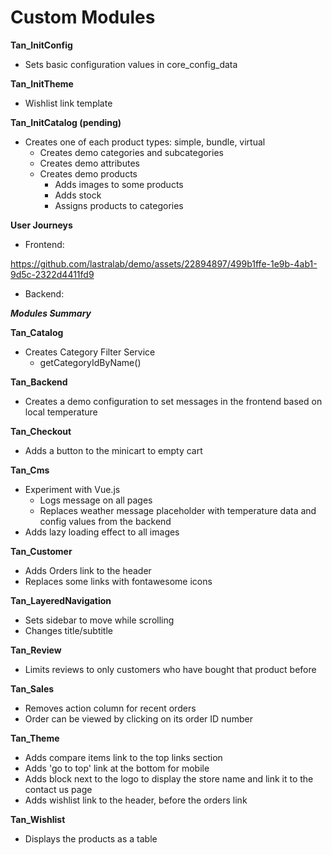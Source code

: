 # Custom Modules

__Tan_InitConfig__
* Sets basic configuration values in core_config_data

__Tan_InitTheme__
* Wishlist link template

__Tan_InitCatalog (pending)__
* Creates one of each product types: simple, bundle, virtual
    * Creates demo categories and subcategories
    * Creates demo attributes
    * Creates demo products
        * Adds images to some products
        * Adds stock
        * Assigns products to categories

__User Journeys__
* Frontend:
  
https://github.com/lastralab/demo/assets/22894897/499b1ffe-1e9b-4ab1-9d5c-2322d4411fd9

* Backend:

  
___Modules Summary___

__Tan_Catalog__
* Creates Category Filter Service
    * getCategoryIdByName()

__Tan_Backend__
* Creates a demo configuration to set messages in the frontend based on local temperature

__Tan_Checkout__
* Adds a button to the minicart to empty cart

__Tan_Cms__
* Experiment with Vue.js
     * Logs message on all pages
     * Replaces weather message placeholder with temperature data and config values from the backend
* Adds lazy loading effect to all images

__Tan_Customer__
* Adds Orders link to the header
* Replaces some links with fontawesome icons

__Tan_LayeredNavigation__
* Sets sidebar to move while scrolling
* Changes title/subtitle

__Tan_Review__
* Limits reviews to only customers who have bought that product before

__Tan_Sales__
* Removes action column for recent orders
* Order can be viewed by clicking on its order ID number

__Tan_Theme__
* Adds compare items link to the top links section
* Adds 'go to top' link at the bottom for mobile
* Adds block next to the logo to display the store name and link it to the contact us page
* Adds wishlist link to the header, before the orders link

__Tan_Wishlist__
* Displays the products as a table
